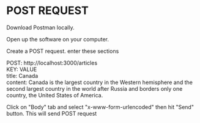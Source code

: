 POST REQUEST
===

Download Postman locally.

Open up the software on your computer.

Create a POST request. enter these sections

POST: http://localhost:3000/articles  
KEY: VALUE  
title: Canada  
content: Canada is the largest country in the Western hemisphere and the second largest country in the world after Russia and borders only one country, the United States of America.

Click on "Body" tab and select "x-www-form-urlencoded" then hit "Send" button. This will send POST request